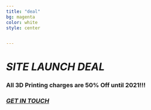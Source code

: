 ```yaml
---
title: "deal"
bg: magenta
color: white
style: center


---
```


# ***SITE LAUNCH DEAL***

### **All 3D Printing charges are 50% Off until 2021!!!**
### *[GET IN TOUCH](mailto://realitsolutionswa@gmail.com)*